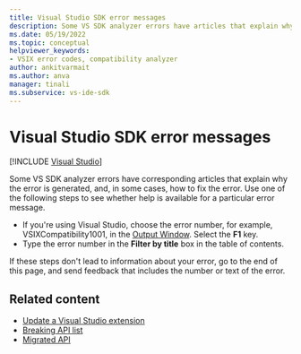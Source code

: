 ```yaml
---
title: Visual Studio SDK error messages
description: Some VS SDK analyzer errors have articles that explain why the error is generated. Learn how to see whether help is available for a particular error message.
ms.date: 05/19/2022
ms.topic: conceptual
helpviewer_keywords:
- VSIX error codes, compatibility analyzer
author: ankitvarmait
ms.author: anva
manager: tinali
ms.subservice: vs-ide-sdk
---
```


# Visual Studio SDK error messages

[!INCLUDE [Visual Studio](~/includes/applies-to-version/vs-windows-only.md)]

Some VS SDK analyzer errors have corresponding articles that explain why the error is generated, and, in some cases, how to fix the error. Use one of the following steps to see whether help is available for a particular error message.

- If you're using Visual Studio, choose the error number, for example, VSIXCompatibility1001, in the [Output Window](/visualstudio/ide/reference/output-window). Select the **F1** key.
- Type the error number in the **Filter by title** box in the table of contents.
  
If these steps don't lead to information about your error, go to the end of this page, and send feedback that includes the number or text of the error.

## Related content

- [Update a Visual Studio extension](../migration/update-visual-studio-extension.md)
- [Breaking API list](../migration/breaking-api-list.md)
- [Migrated API](../migration/migrated-assemblies.md)
